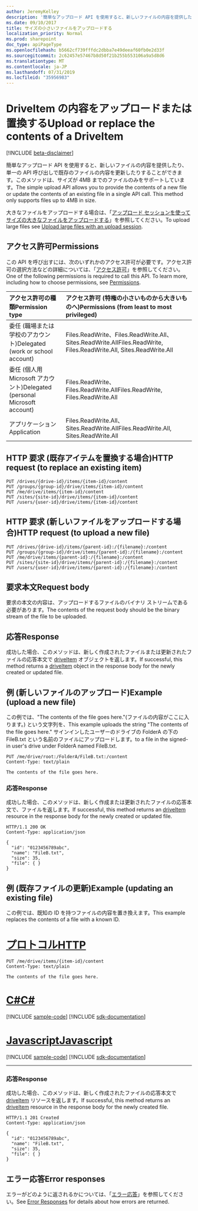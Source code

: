 ```yaml
---
author: JeremyKelley
description: '簡単なアップロード API を使用すると、新しいファイルの内容を提供したり、単一の API 呼び出しで既存のファイルの内容を更新したりすることができます。 '
ms.date: 09/10/2017
title: サイズの小さいファイルをアップロードする
localization_priority: Normal
ms.prod: sharepoint
doc_type: apiPageType
ms.openlocfilehash: b5662cf739fffdc2dbba7e49deeaf60fb0e2d33f
ms.sourcegitcommit: 2c62457e57467b8d50f21b255b553106a9a5d8d6
ms.translationtype: MT
ms.contentlocale: ja-JP
ms.lasthandoff: 07/31/2019
ms.locfileid: "35956983"
---
```

# <a name="upload-or-replace-the-contents-of-a-driveitem"></a><span data-ttu-id="a6457-103">DriveItem の内容をアップロードまたは置換する</span><span class="sxs-lookup"><span data-stu-id="a6457-103">Upload or replace the contents of a DriveItem</span></span>

[!INCLUDE [beta-disclaimer](../../includes/beta-disclaimer.md)]

<span data-ttu-id="a6457-p101">簡単なアップロード API を使用すると、新しいファイルの内容を提供したり、単一の API 呼び出しで既存のファイルの内容を更新したりすることができます。このメソッドは、サイズが 4MB までのファイルのみをサポートしています。</span><span class="sxs-lookup"><span data-stu-id="a6457-p101">The simple upload API allows you to provide the contents of a new file or update the contents of an existing file in a single API call. This method only supports files up to 4MB in size.</span></span>

<span data-ttu-id="a6457-106">大きなファイルをアップロードする場合は、「[アップロード セッションを使ってサイズの大きなファイルをアップロードする](driveitem-createuploadsession.md)」を参照してください。</span><span class="sxs-lookup"><span data-stu-id="a6457-106">To upload large files see [Upload large files with an upload session](driveitem-createuploadsession.md).</span></span>

## <a name="permissions"></a><span data-ttu-id="a6457-107">アクセス許可</span><span class="sxs-lookup"><span data-stu-id="a6457-107">Permissions</span></span>

<span data-ttu-id="a6457-p102">この API を呼び出すには、次のいずれかのアクセス許可が必要です。アクセス許可の選択方法などの詳細については、「[アクセス許可](/graph/permissions-reference)」を参照してください。</span><span class="sxs-lookup"><span data-stu-id="a6457-p102">One of the following permissions is required to call this API. To learn more, including how to choose permissions, see [Permissions](/graph/permissions-reference).</span></span>

|<span data-ttu-id="a6457-110">アクセス許可の種類</span><span class="sxs-lookup"><span data-stu-id="a6457-110">Permission type</span></span>      | <span data-ttu-id="a6457-111">アクセス許可 (特権の小さいものから大きいものへ)</span><span class="sxs-lookup"><span data-stu-id="a6457-111">Permissions (from least to most privileged)</span></span>              |
|:--------------------|:---------------------------------------------------------|
|<span data-ttu-id="a6457-112">委任 (職場または学校のアカウント)</span><span class="sxs-lookup"><span data-stu-id="a6457-112">Delegated (work or school account)</span></span> | <span data-ttu-id="a6457-113">Files.ReadWrite、Files.ReadWrite.All、Sites.ReadWrite.All</span><span class="sxs-lookup"><span data-stu-id="a6457-113">Files.ReadWrite, Files.ReadWrite.All, Sites.ReadWrite.All</span></span>    |
|<span data-ttu-id="a6457-114">委任 (個人用 Microsoft アカウント)</span><span class="sxs-lookup"><span data-stu-id="a6457-114">Delegated (personal Microsoft account)</span></span> | <span data-ttu-id="a6457-115">Files.ReadWrite、Files.ReadWrite.All</span><span class="sxs-lookup"><span data-stu-id="a6457-115">Files.ReadWrite, Files.ReadWrite.All</span></span>    |
|<span data-ttu-id="a6457-116">アプリケーション</span><span class="sxs-lookup"><span data-stu-id="a6457-116">Application</span></span> | <span data-ttu-id="a6457-117">Files.ReadWrite.All、Sites.ReadWrite.All</span><span class="sxs-lookup"><span data-stu-id="a6457-117">Files.ReadWrite.All, Sites.ReadWrite.All</span></span> |

## <a name="http-request-to-replace-an-existing-item"></a><span data-ttu-id="a6457-118">HTTP 要求 (既存アイテムを置換する場合)</span><span class="sxs-lookup"><span data-stu-id="a6457-118">HTTP request (to replace an existing item)</span></span>

<!-- { "blockType": "ignored" } -->

```http
PUT /drives/{drive-id}/items/{item-id}/content
PUT /groups/{group-id}/drive/items/{item-id}/content
PUT /me/drive/items/{item-id}/content
PUT /sites/{site-id}/drive/items/{item-id}/content
PUT /users/{user-id}/drive/items/{item-id}/content
```

## <a name="http-request-to-upload-a-new-file"></a><span data-ttu-id="a6457-119">HTTP 要求 (新しいファイルをアップロードする場合)</span><span class="sxs-lookup"><span data-stu-id="a6457-119">HTTP request (to upload a new file)</span></span>

<!-- { "blockType": "ignored" } -->

```http
PUT /drives/{drive-id}/items/{parent-id}:/{filename}:/content
PUT /groups/{group-id}/drive/items/{parent-id}:/{filename}:/content
PUT /me/drive/items/{parent-id}:/{filename}:/content
PUT /sites/{site-id}/drive/items/{parent-id}:/{filename}:/content
PUT /users/{user-id}/drive/items/{parent-id}:/{filename}:/content
```

## <a name="request-body"></a><span data-ttu-id="a6457-120">要求本文</span><span class="sxs-lookup"><span data-stu-id="a6457-120">Request body</span></span>

<span data-ttu-id="a6457-121">要求の本文の内容は、アップロードするファイルのバイナリ ストリームである必要があります。</span><span class="sxs-lookup"><span data-stu-id="a6457-121">The contents of the request body should be the binary stream of the file to be uploaded.</span></span>

## <a name="response"></a><span data-ttu-id="a6457-122">応答</span><span class="sxs-lookup"><span data-stu-id="a6457-122">Response</span></span>

<span data-ttu-id="a6457-123">成功した場合、このメソッドは、新しく作成されたファイルまたは更新されたファイルの応答本文で [driveItem](../resources/driveitem.md) オブジェクトを返します。</span><span class="sxs-lookup"><span data-stu-id="a6457-123">If successful, this method returns a [driveItem](../resources/driveitem.md) object in the response body for the newly created or updated file.</span></span>

## <a name="example-upload-a-new-file"></a><span data-ttu-id="a6457-124">例 (新しいファイルのアップロード)</span><span class="sxs-lookup"><span data-stu-id="a6457-124">Example (upload a new file)</span></span>

<span data-ttu-id="a6457-125">この例では、"The contents of the file goes here."(ファイルの内容がここに入ります。) という文字列を、</span><span class="sxs-lookup"><span data-stu-id="a6457-125">This example uploads the string "The contents of the file goes here."</span></span> <span data-ttu-id="a6457-126">サインインしたユーザーのドライブの FolderA の下の FileB.txt という名前のファイルにアップロードします。</span><span class="sxs-lookup"><span data-stu-id="a6457-126">to a file in the signed-in user's drive under FolderA named FileB.txt.</span></span>

<!-- { "blockType": "request", "name": "upload-via-put", "scopes": "files.readwrite" } -->

```http
PUT /me/drive/root:/FolderA/FileB.txt:/content
Content-Type: text/plain

The contents of the file goes here.
```

### <a name="response"></a><span data-ttu-id="a6457-127">応答</span><span class="sxs-lookup"><span data-stu-id="a6457-127">Response</span></span>

<span data-ttu-id="a6457-128">成功した場合、このメソッド[][item-resource]は、新しく作成または更新されたファイルの応答本文で、ファイルを返します。</span><span class="sxs-lookup"><span data-stu-id="a6457-128">If successful, this method returns an [driveItem][item-resource] resource in the response body for the newly created or updated file.</span></span>

<!-- { "blockType": "response", "@odata.type": "microsoft.graph.driveItem", "truncated": true } -->

```http
HTTP/1.1 200 OK
Content-Type: application/json

{
  "id": "0123456789abc",
  "name": "FileB.txt",
  "size": 35,
  "file": { }
}
```

## <a name="example-updating-an-existing-file"></a><span data-ttu-id="a6457-129">例 (既存ファイルの更新)</span><span class="sxs-lookup"><span data-stu-id="a6457-129">Example (updating an existing file)</span></span>

<span data-ttu-id="a6457-130">この例では、既知の ID を持つファイルの内容を置き換えます。</span><span class="sxs-lookup"><span data-stu-id="a6457-130">This example replaces the contents of a file with a known ID.</span></span>


# <a name="httptabhttp"></a>[<span data-ttu-id="a6457-131">プロトコル</span><span class="sxs-lookup"><span data-stu-id="a6457-131">HTTP</span></span>](#tab/http)
<!-- { "blockType": "request", "name": "upload-via-put-id", "scopes": "files.readwrite" } -->

```http
PUT /me/drive/items/{item-id}/content
Content-Type: text/plain

The contents of the file goes here.
```
# <a name="ctabcsharp"></a>[<span data-ttu-id="a6457-132">C#</span><span class="sxs-lookup"><span data-stu-id="a6457-132">C#</span></span>](#tab/csharp)
[!INCLUDE [sample-code](../includes/snippets/csharp/upload-via-put-id-csharp-snippets.md)]
[!INCLUDE [sdk-documentation](../includes/snippets/snippets-sdk-documentation-link.md)]

# <a name="javascripttabjavascript"></a>[<span data-ttu-id="a6457-133">Javascript</span><span class="sxs-lookup"><span data-stu-id="a6457-133">Javascript</span></span>](#tab/javascript)
[!INCLUDE [sample-code](../includes/snippets/javascript/upload-via-put-id-javascript-snippets.md)]
[!INCLUDE [sdk-documentation](../includes/snippets/snippets-sdk-documentation-link.md)]

---


### <a name="response"></a><span data-ttu-id="a6457-134">応答</span><span class="sxs-lookup"><span data-stu-id="a6457-134">Response</span></span>

<span data-ttu-id="a6457-135">成功した場合、このメソッドは、新しく作成されたファイルの応答本文で [driveItem][item-resource] リソースを返します。</span><span class="sxs-lookup"><span data-stu-id="a6457-135">If successful, this method returns an [driveItem][item-resource] resource in the response body for the newly created file.</span></span>

<!-- { "blockType": "response", "@odata.type": "microsoft.graph.driveItem", "truncated": true } -->

```http
HTTP/1.1 201 Created
Content-Type: application/json

{
  "id": "0123456789abc",
  "name": "FileB.txt",
  "size": 35,
  "file": { }
}
```

## <a name="error-responses"></a><span data-ttu-id="a6457-136">エラー応答</span><span class="sxs-lookup"><span data-stu-id="a6457-136">Error responses</span></span>

<span data-ttu-id="a6457-137">エラーがどのように返されるかについては、「[エラー応答][error-response]」を参照してください。</span><span class="sxs-lookup"><span data-stu-id="a6457-137">See [Error Responses][error-response] for details about how errors are returned.</span></span>

[error-response]: /graph/errors
[item-resource]: ../resources/driveitem.md

<!--
{
  "type": "#page.annotation",
  "description": "Create a new file with content or update a file's content.",
  "keywords": "insert,upsert,update,upload",
  "section": "documentation",
  "suppressions": [
  ]
}
-->
